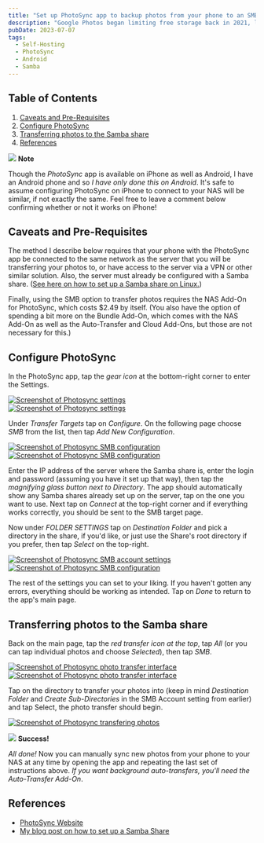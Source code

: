 ```yaml
---
title: "Set up PhotoSync app to backup photos from your phone to an SMB share on your home server"
description: "Google Photos began limiting free storage back in 2021, limiting you to 15 GB of storage when uploading photos in their original size uncompressed. Rather than wait and see if I hit the cap, I decided to try replacing Google Photos with a self-hosted solution. Here's how I did it."
pubDate: 2023-07-07
tags:
  - Self-Hosting
  - PhotoSync
  - Android
  - Samba
---
```


## Table of Contents

1. [Caveats and Pre-Requisites](#pre)
2. [Configure PhotoSync](#config)
3. [Transferring photos to the Samba share](#transfer)
4. [References](#ref)

<div>
  <div class="note">
    <span>
      <img src="/img/assets/note.svg" class="note-icon">
      <b>Note</b>
    </span>
    <p>
      Though the <em>PhotoSync</em> app is available on iPhone as well as Android, I have an Android phone and so <em>I have only done this on Android</em>. It's safe to assume configuring PhotoSync on iPhone to connect to your NAS will be similar, if not exactly the same. Feel free to leave a comment below confirming whether or not it works on iPhone!
    </p>
  </div>
</div>

<div id='pre'/>

## Caveats and Pre-Requisites

The method I describe below requires that your phone with the PhotoSync app be connected to the same network as the server that you will be transferring your photos to, or have access to the server via a VPN or other similar solution. Also, the server must already be configured with a Samba share. (<a href="/blog/setup-a-samba-share-on-linux-via-command-line" target="_blank">See here on how to set up a Samba share on Linux.</a>)

Finally, using the SMB option to transfer photos requires the NAS Add-On for PhotoSync, which costs $2.49 by itself. (You also have the option of spending a bit more on the Bundle Add-On, which comes with the NAS Add-On as well as the Auto-Transfer and Cloud Add-Ons, but those are not necessary for this.)

<div id='config'/>

## Configure PhotoSync

In the PhotoSync app, tap the _gear icon_ at the bottom-right corner to enter the Settings.

<div class="two-img">
  <div>
    <a href="/img/blog/photosync1.jpg" target="_blank"><img src="/img/blog/photosync1.jpg" alt="Screenshot of Photosync settings"></a>
  </div>
  <div>
    <a href="/img/blog/photosync2.jpg" target="_blank"><img src="/img/blog/photosync2.jpg" alt="Screenshot of Photosync settings"></a>
  </div>
</div>

Under _Transfer Targets_ tap on _Configure_. On the following page choose _SMB_ from the list, then tap _Add New Configuration_.

<div class="two-img">
  <div>
    <a href="/img/blog/photosync3.jpg" target="_blank"><img src="/img/blog/photosync3.jpg" alt="Screenshot of Photosync SMB configuration"></a>
  </div>
  <div>
    <a href="/img/blog/photosync4.jpg" target="_blank"><img src="/img/blog/photosync4.jpg" alt="Screenshot of Photosync SMB configuration"></a>
  </div>
</div>

Enter the IP address of the server where the Samba share is, enter the login and password (assuming you have it set up that way), then tap the _magnifying glass button next to Directory_. The app should automatically show any Samba shares already set up on the server, tap on the one you want to use. Next tap on _Connect_ at the top-right corner and if everything works correctly, you should be sent to the SMB target page.

Now under _FOLDER SETTINGS_ tap on _Destination Folder_ and pick a directory in the share, if you'd like, or just use the Share's root directory if you prefer, then tap _Select_ on the top-right.

<div class="two-img">
  <div>
    <a href="/img/blog/photosync5.jpg" target="_blank"><img src="/img/blog/photosync5.jpg" alt="Screenshot of Photosync SMB account settings"></a>
  </div>
  <div>
    <a href="/img/blog/photosync6.jpg" target="_blank"><img src="/img/blog/photosync6.jpg" alt="Screenshot of Photosync SMB configuration"></a>
  </div>
</div>

The rest of the settings you can set to your liking. If you haven't gotten any errors, everything should be working as intended. Tap on _Done_ to return to the app's main page.

<div id='transfer'/>

## Transferring photos to the Samba share

Back on the main page, tap the _red transfer icon at the top_, tap _All_ (or you can tap individual photos and choose _Selected_), then tap _SMB_.

<div class="two-img">
  <div>
    <a href="/img/blog/photosync7.jpg" target="_blank"><img src="/img/blog/photosync7.jpg" alt="Screenshot of Photosync photo transfer interface"></a>
  </div>
  <div>
    <a href="/img/blog/photosync8.jpg" target="_blank"><img src="/img/blog/photosync8.jpg" alt="Screenshot of Photosync photo transfer interface"></a>
  </div>
</div>

Tap on the directory to transfer your photos into (keep in mind _Destination Folder_ and _Create Sub-Directories_ in the SMB Account setting from earlier) and tap Select, the photo transfer should begin.

<a href="/img/blog/photosync9.jpg" target="_blank"><img src="/img/blog/photosync9.jpg" alt="Screenshot of Photosync transfering photos"></a>

<div class="success">
  <span>
    <img src="/img/assets/success.svg" class="success-icon">
    <b>Success!</b>
  </span>
  <p>
    <em>All done!</em> Now you can manually sync new photos from your phone to your NAS at any time by opening the app and repeating the last set of instructions above. <em>If you want background auto-transfers, you'll need the Auto-Transfer Add-On</em>. 
  </p>
</div>

<div id='ref'/>

## References

- <a href="https://www.photosync-app.com/home" target="_blank">PhotoSync Website</a>
- <a href="/blog/setup-a-samba-share-on-linux-via-command-line">My blog post on how to set up a Samba Share
